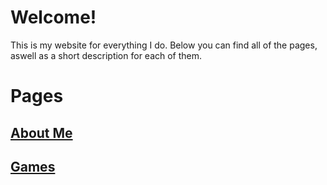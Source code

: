 # Welcome!

This is my website for everything I do. Below you can find all of the pages, aswell as a short description for each of them.

# Pages

## [About Me](aboutme)
## [Games](games)


